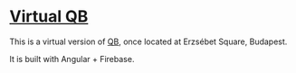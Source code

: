 [Virtual QB](http://tbitai.github.io/vqb/)
===

This is a virtual version of [QB](http://szinesvaros.hu/index.php/en/projects/item/11-bp-v-erzsebet-ter), once located at Erzsébet 
Square, Budapest.

It is built with Angular + Firebase.



